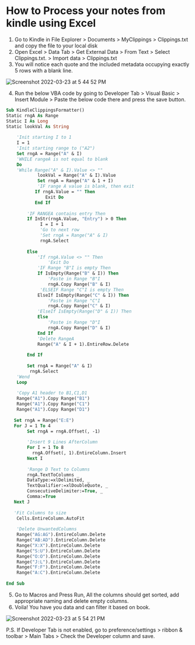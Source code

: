 # How to Process your notes from kindle using Excel

1. Go to Kindle in File Explorer > Documents > MyClippings > Clippings.txt and copy the file to your local disk
2. Open Excel > Data Tab > Get External Data > From Text > Select Clippings.txt. > Import data > Clippings.txt
3. You will notice each quote and the included metadata occupying exactly 5 rows with a blank line. 

![Screenshot 2022-03-23 at 5 44 52 PM](https://user-images.githubusercontent.com/75271182/159696894-2787877e-2b3c-43db-8afd-493d5cf97e41.png)

4. Run the below VBA code by going to Developer Tab > Visual Basic > Insert Module > Paste the below code there and press the save button.

```vb
Sub KindleClippingsFormatter()
Static rngA As Range
Static I As Long
Static lookVal As String
    
    'Init starting I to 1
    I = 1
    'Init starting range to ("A2")
    Set rngA = Range("A" & I)
    'WHILE rangeA is not equal to blank
    Do
    'While Range("A" & I).Value <> ""
            lookVal = Range("A" & I).Value
            Set rngA = Range("A" & 1 + I)
            'IF range A value is blank, then exit
           If rngA.Value = "" Then
               Exit Do
           End If
            
        'IF RANGEA contains entry Then
        If InStr(rngA.Value, "Entry") > 0 Then
             I = I + 1
             'Go to next row
             'Set rngA = Range("A" & I)
             rngA.Select
             
        Else
            'If rngA.Value <> "" Then
                'Exit Do
            'IF Range "B"I is empty Then
            If IsEmpty(Range("B" & I)) Then
                'Paste in Range "B"I
                rngA.Copy Range("B" & I)
             'ELSEIF Range "C"I is empty Then
            ElseIf IsEmpty(Range("C" & I)) Then
                'Paste in Range "C"I
                rngA.Copy Range("C" & I)
            'ElseIf IsEmpty(Range("D" & I)) Then
            Else
                'Paste in Range "D"I
                rngA.Copy Range("D" & I)
            End If
            'Delete RangeA
            Range("A" & I + 1).EntireRow.Delete
            
        End If
    
        Set rngA = Range("A" & I)
         rngA.Select
    'Wend
    Loop
    
    'Copy A1 header to B1,C1,D1
    Range("A1").Copy Range("B1")
    Range("A1").Copy Range("C1")
    Range("A1").Copy Range("D1")
    
   Set rngA = Range("E:E")
   For J = 1 To 4
        Set rngA = rngA.Offset(, -1)
        
        'Insert 9 Lines AfterColumn
        For I = 1 To 8
          rngA.Offset(, 1).EntireColumn.Insert
        Next I
          
        'Range D Text to Columns
        rngA.TextToColumns _
        DataType:=xlDelimited, _
        TextQualifier:=xlDoubleQuote, _
        ConsecutiveDelimiter:=True, _
        Comma:=True
   Next J
  
   'Fit Columns to size
    Cells.EntireColumn.AutoFit
    
    'Delete UnwantedColumns
    Range("AG:AG").EntireColumn.Delete
    Range("AB:AD").EntireColumn.Delete
    Range("X:X").EntireColumn.Delete
    Range("S:U").EntireColumn.Delete
    Range("O:O").EntireColumn.Delete
    Range("J:L").EntireColumn.Delete
    Range("F:F").EntireColumn.Delete
    Range("A:C").EntireColumn.Delete
    
End Sub
```

5. Go to Macros and Press Run, All the columns should get sorted, add appropriate naming and delete empty columns.
6. Voila! You have you data and can filter it based on book. 

![Screenshot 2022-03-23 at 5 54 21 PM](https://user-images.githubusercontent.com/75271182/159698556-a871c2d8-c205-46ea-b26d-5c042b3a56ff.png)

P.S.
If Developer Tab is not enabled, go to preference/settings > ribbon & toolbar > Main Tabs > Check the Developer column and save.

